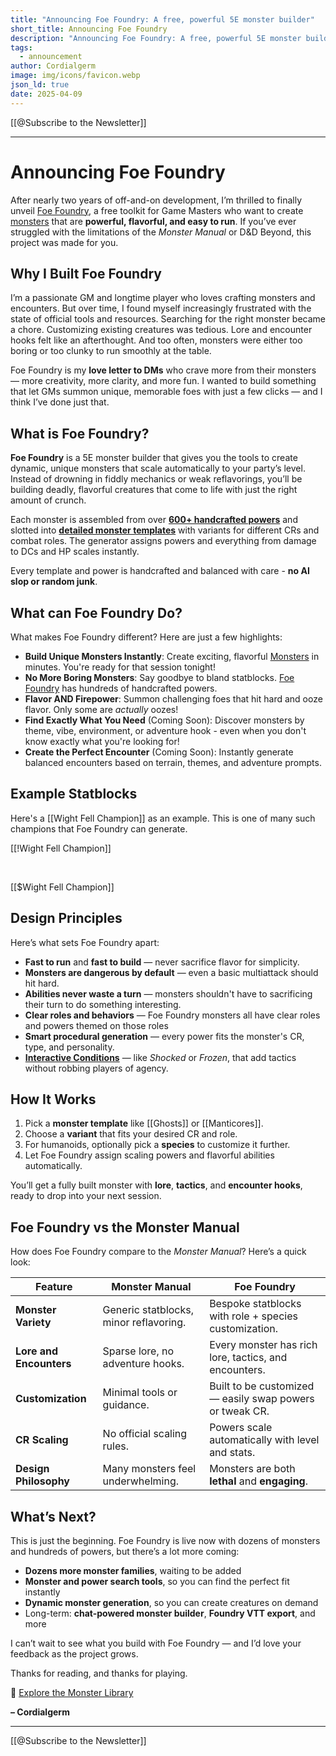 ```yaml
---
title: "Announcing Foe Foundry: A free, powerful 5E monster builder"
short_title: Announcing Foe Foundry
description: "Announcing Foe Foundry: A free, powerful 5E monster builder for Game Masters. Instantly create balanced, flavorful monsters with rich lore and tactical depth."
tags:
  - announcement
author: Cordialgerm
image: img/icons/favicon.webp
json_ld: true
date: 2025-04-09
---
```


[[@Subscribe to the Newsletter]]

---

# Announcing Foe Foundry

After nearly two years of off-and-on development, I’m thrilled to finally unveil <a href="../index.md" class="branding">Foe Foundry</a>, a free toolkit for Game Masters who want to create [monsters](../monsters/index.md) that are **powerful, flavorful, and easy to run**. If you’ve ever struggled with the limitations of the *Monster Manual* or D&D Beyond, this project was made for you.

## Why I Built Foe Foundry

I’m a passionate GM and longtime player who loves crafting monsters and encounters. But over time, I found myself increasingly frustrated with the state of official tools and resources. Searching for the right monster became a chore. Customizing existing creatures was tedious. Lore and encounter hooks felt like an afterthought. And too often, monsters were either too boring or too clunky to run smoothly at the table.

Foe Foundry is my **love letter to DMs** who crave more from their monsters — more creativity, more clarity, and more fun. I wanted to build something that let GMs summon unique, memorable foes with just a few clicks — and I think I’ve done just that.

## What is Foe Foundry?

**Foe Foundry** is a 5E monster builder that gives you the tools to create dynamic, unique monsters that scale automatically to your party’s level. Instead of drowning in fiddly mechanics or weak reflavorings, you’ll be building deadly, flavorful creatures that come to life with just the right amount of crunch.

Each monster is assembled from over [**600+ handcrafted powers**](../powers/all.md) and slotted into [**detailed monster templates**](../monsters/index.md) with variants for different CRs and combat roles. The generator assigns powers and everything from damage to DCs and HP scales instantly.

Every template and power is handcrafted and balanced with care - **no AI slop or random junk**.

## What can Foe Foundry Do?

What makes Foe Foundry different? Here are just a few highlights:

- **Build Unique Monsters Instantly**: Create exciting, flavorful [Monsters](../monsters/index.md) in minutes. You're ready for that session tonight!
- **No More Boring Monsters**: Say goodbye to bland statblocks. <span class="branding">[Foe Foundry](https://foefoundry.com)</span> has hundreds of handcrafted powers.
- **Flavor AND Firepower**: Summon challenging foes that hit hard and ooze flavor. Only some are *actually* oozes!
- **Find Exactly What You Need** (Coming Soon): Discover monsters by theme, vibe, environment, or adventure hook - even when you don't know exactly what you're looking for!
- **Create the Perfect Encounter** (Coming Soon): Instantly generate balanced encounters based on terrain, themes, and adventure prompts.

## Example Statblocks

Here's a [[Wight Fell Champion]] as an example. This is one of many such champions that Foe Foundry can generate.

[[!Wight Fell Champion]] 

<br />

[[$Wight Fell Champion]]

## Design Principles

Here’s what sets Foe Foundry apart:

- **Fast to run** and **fast to build** — never sacrifice flavor for simplicity.
- **Monsters are dangerous by default** — even a basic multiattack should hit hard.
- **Abilities never waste a turn** — monsters shouldn't have to sacrificing their turn to do something interesting.
- **Clear roles and behaviors** — Foe Foundry monsters all have clear roles and powers themed on those roles
- **Smart procedural generation** — every power fits the monster's CR, type, and personality.
- [**Interactive Conditions**](../topics/conditions.md) — like *Shocked* or *Frozen*, that add tactics without robbing players of agency.

## How It Works

1. Pick a **monster template** like [[Ghosts]] or [[Manticores]].
2. Choose a **variant** that fits your desired CR and role.
3. For humanoids, optionally pick a **species** to customize it further.
4. Let Foe Foundry assign scaling powers and flavorful abilities automatically.

You’ll get a fully built monster with **lore**, **tactics**, and **encounter hooks**, ready to drop into your next session.

## Foe Foundry vs the Monster Manual

How does Foe Foundry compare to the *Monster Manual*? Here’s a quick look:

| Feature | **Monster Manual** | **Foe Foundry** |
|--------|---------------------|------------------|
| **Monster Variety** | Generic statblocks, minor reflavoring. | Bespoke statblocks with role + species customization. |
| **Lore and Encounters** | Sparse lore, no adventure hooks. | Every monster has rich lore, tactics, and encounters. |
| **Customization** | Minimal tools or guidance. | Built to be customized — easily swap powers or tweak CR. |
| **CR Scaling** | No official scaling rules. | Powers scale automatically with level and stats. |
| **Design Philosophy** | Many monsters feel underwhelming. | Monsters are both **lethal** and **engaging**. |

## What’s Next?

This is just the beginning. Foe Foundry is live now with dozens of monsters and hundreds of powers, but there’s a lot more coming:

- **Dozens more monster families**, waiting to be added
- **Monster and power search tools**, so you can find the perfect fit instantly
- **Dynamic monster generation**, so you can create creatures on demand
- Long-term: **chat-powered monster builder**, **Foundry VTT export**, and more

I can’t wait to see what you build with Foe Foundry — and I’d love your feedback as the project grows.

Thanks for reading, and thanks for playing.

🧟 [Explore the Monster Library](../monsters/index.md)

**– Cordialgerm**

---

[[@Subscribe to the Newsletter]]